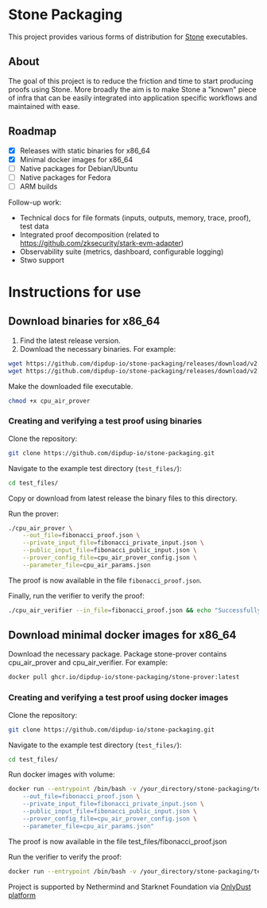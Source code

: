 # Stone Packaging

This project provides various forms of distribution for [Stone](https://github.com/starkware-libs/stone-prover) executables.

## About

The goal of this project is to reduce the friction and time to start producing proofs using Stone. More broadly the aim is to make Stone a &#34;known&#34; piece of infra that can be easily integrated into application specific workflows and maintained with ease.

## Roadmap

- [x] Releases with static binaries for x86_64
- [x] Minimal docker images for x86_64
- [ ] Native packages for Debian/Ubuntu
- [ ] Native packages for Fedora
- [ ] ARM builds

Follow-up work:
- Technical docs for file formats (inputs, outputs, memory, trace, proof), test data
- Integrated proof decomposition (related to https://github.com/zksecurity/stark-evm-adapter)
- Observability suite (metrics, dashboard, configurable logging)
- Stwo support

# Instructions for use

## Download binaries for x86_64

1) Find the latest release version.
2) Download the necessary binaries. For example:

```bash
wget https://github.com/dipdup-io/stone-packaging/releases/download/v2.0.1/cpu_air_prover
wget https://github.com/dipdup-io/stone-packaging/releases/download/v2.0.1/cpu_air_verifier
```

Make the downloaded file executable.

```bash
chmod +x cpu_air_prover
```

### Creating and verifying a test proof using binaries

Clone the repository:

```bash
git clone https://github.com/dipdup-io/stone-packaging.git
```

Navigate to the example test directory (`test_files/`):

```bash
cd test_files/
```

Copy or download from latest release the binary files to this directory.

Run the prover:
```bash
./cpu_air_prover \
    --out_file=fibonacci_proof.json \
    --private_input_file=fibonacci_private_input.json \
    --public_input_file=fibonacci_public_input.json \
    --prover_config_file=cpu_air_prover_config.json \
    --parameter_file=cpu_air_params.json
```

The proof is now available in the file `fibonacci_proof.json`.

Finally, run the verifier to verify the proof:
```bash
./cpu_air_verifier --in_file=fibonacci_proof.json && echo "Successfully verified example proof."
```

## Download minimal docker images for x86_64

Download the necessary package. Package stone-prover contains cpu_air_prover and cpu_air_verifier. For example:

```bash
docker pull ghcr.io/dipdup-io/stone-packaging/stone-prover:latest
```

### Creating and verifying a test proof using docker images

Clone the repository:

```bash
git clone https://github.com/dipdup-io/stone-packaging.git
```

Navigate to the example test directory (`test_files/`):

```bash
cd test_files/
```

Run docker images with volume:

```bash
docker run --entrypoint /bin/bash -v /your_directory/stone-packaging/test_files:/app/prover ghcr.io/dipdup-io/stone-packaging/stone-prover -c "cd /app/prover && exec cpu_air_prover \
    --out_file=fibonacci_proof.json \
    --private_input_file=fibonacci_private_input.json \
    --public_input_file=fibonacci_public_input.json \
    --prover_config_file=cpu_air_prover_config.json \
    --parameter_file=cpu_air_params.json"
```

The proof is now available in the file test_files/fibonacci_proof.json

Run the verifier to verify the proof:

```bash
docker run --entrypoint /bin/bash -v /your_directory/stone-packaging/test_files:/app/prover ghcr.io/dipdup-io/stone-packaging/stone-prover -c "cd /app/prover && exec cpu_air_verifier --in_file=fibonacci_proof.json && echo 'Successfully verified example proof.'"
```

Project is supported by Nethermind and Starknet Foundation via [OnlyDust platform](https://app.onlydust.com/p/stone-packaging-)
